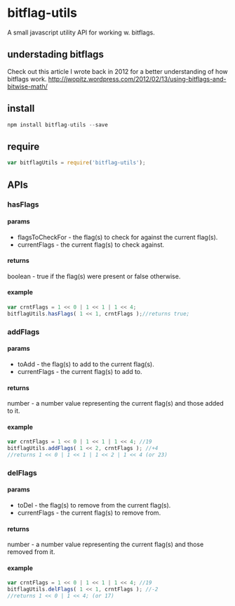 # bitflag-utils

A small javascript utility API for working w. bitflags.

## understading bitflags
Check out this article I wrote back in 2012 for a better understanding of how bitflags work. http://jwopitz.wordpress.com/2012/02/13/using-bitflags-and-bitwise-math/

## install
```javascript
npm install bitflag-utils --save
```

## require
```javascript
var bitflagUtils = require('bitflag-utils');
```

## APIs
### hasFlags
#### params
* flagsToCheckFor - the flag(s) to check for against the current flag(s).
* currentFlags - the current flag(s) to check against.

#### returns
boolean - true if the flag(s) were present or false otherwise.

#### example
```javascript
var crntFlags = 1 << 0 | 1 << 1 | 1 << 4;
bitflagUtils.hasFlags( 1 << 1, crntFlags );//returns true;
```

### addFlags
#### params
* toAdd - the flag(s) to add to the current flag(s).
* currentFlags - the current flag(s) to add to.

#### returns
number - a number value representing the current flag(s) and those added to it.

#### example
```javascript
var crntFlags = 1 << 0 | 1 << 1 | 1 << 4; //19
bitflagUtils.addFlags( 1 << 2, crntFlags ); //+4
//returns 1 << 0 | 1 << 1 | 1 << 2 | 1 << 4 (or 23)
```

### delFlags
#### params
* toDel - the flag(s) to remove from the current flag(s).
* currentFlags - the current flag(s) to remove from.

#### returns
number - a number value representing the current flag(s) and those removed from it.

#### example
```javascript
var crntFlags = 1 << 0 | 1 << 1 | 1 << 4; //19
bitflagUtils.delFlags( 1 << 1, crntFlags ); //-2
//returns 1 << 0 | 1 << 4; (or 17)
```
